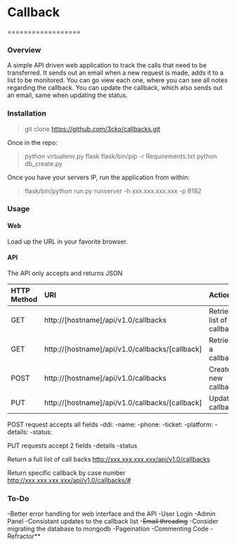 # Callback
==================

### Overview

A simple API driven web application to track the calls that need to be 
transferred.  It sends out an email when a new request is made, adds it to a
list to be monitored.  You can go view each one, where you can see all notes
regarding the callback.  You can update the callback, which also sends out an
email, same when updating the status.

### Installation

> git clone https://github.com/3cko/callbacks.git

Once in the repo:

> python virtualenv.py flask
> flask/bin/pip -r Requirements.txt
> python db_create.py

Once you have your servers IP, run the application from within:

> flask/bin/python run.py runserver -h xxx.xxx.xxx.xxx -p 8182

### Usage

#### Web
Load up the URL in your favorite browser.

#### API

The API only accepts and returns JSON

| HTTP Method  | URI                                             |                     Action |
| :----------- | :---------------------------------------------- | :------------------------- |
| GET          | http://[hostname]/api/v1.0/callbacks            | Retrieve list of callbacks |
| GET          | http://[hostname]/api/v1.0/callbacks/[callback] | Retrieve a callback        |
| POST         | http://[hostname]/api/v1.0/callbacks            | Create new callback        |
| PUT          | http://[hostname]/api/v1.0/callbacks/[callback] | Update a callback          |

POST request accepts all fields
-ddi:
-name:
-phone:
-ticket:
-platform:
-details:
-status:

PUT requests accept 2 fields
-details
-status

Return a full list of call backs
http://xxx.xxx.xxx.xxx/api/v1.0/callbacks

Return specific callback by case number
http://xxx.xxx.xxx.xxx/api/v1.0/callbacks/#

### To-Do

-Better error handling for web interface and the API
-User Login
-Admin Panel
-Consistant updates to the callback list
-~~Email threading~~
-Consider migrating the database to mongodb
-Pageination
-Commenting Code
-Refractor**

